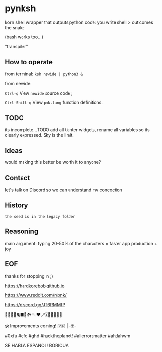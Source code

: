 # pynksh

korn shell wrapper that outputs python code: you write shell > out comes the snake

(bash works too...)

"transpiler"

## How to operate

from terminal: `ksh newide | python3 &`

from newide: 
  
  `Ctrl-q` View `newide` source code ;

  `Ctrl-Shift-q` View `pnk.lang` function definitions.

## TODO 

its incomplete...TODO add all tkinter widgets, rename all variables so its clearly expressed. Sky is the limit.


## Ideas

would making this better be worth it to anyone? 


## Contact

let's talk on Discord so we can understand my concoction


## History
`the seed is in the legacy folder`


## Reasoning

main argument: typing 20-50% of the characters = faster app production + joy


## EOF

thanks for stopping in ;)

https://hardkorebob.github.io

https://www.reddit.com/r/pnk/

https://discord.gg/JT6RMMfP

🐡🐧🐍🐚🐈‍⬛🦤🏞🪡♥️🪄⏳️🎲🎯🧩🏅🎉

🕉 Improvements coming! 🇵🇷 | -🤓-

#0xfu #dfc #ghd #hacktheplanet! #allerrorsmatter #ahdahwm

SE HABLA ESPANOL! BORICUA!
